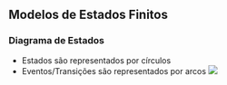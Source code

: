 ## Modelos de Estados Finitos

### Diagrama de Estados 
- Estados são representados por círculos
- Eventos/Transições são representados por arcos
![](https://upload.wikimedia.org/wikipedia/commons/7/73/Semaforo.jpg)

